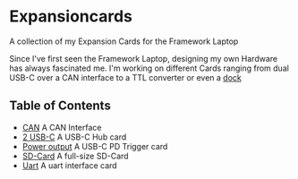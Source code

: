 # Expansioncards

A collection of my Expansion Cards for the Framework Laptop

Since I've first seen the Framework Laptop, designing my own Hardware has always fascinated me. I'm working on different Cards ranging from dual USB-C over a CAN interface to a TTL converter or even a [dock](https://github.com/Baumistlustig/FrameworkDock)

## Table of Contents

- [CAN](/CAN) A CAN Interface
- [2 USB-C](/2-usb-c) A USB-C Hub card
- [Power output](/power-output) A USB-C PD Trigger card
- [SD-Card](/sd-card) A full-size SD-Card
- [Uart](/uart/) A uart interface card
